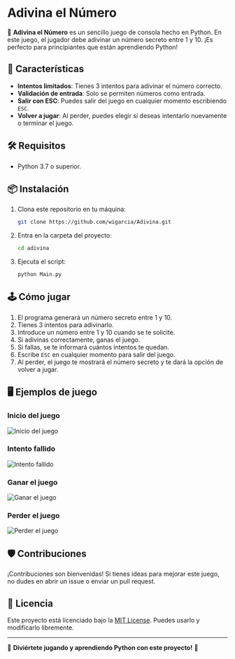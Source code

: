 
# Adivina el Número

🎲 **Adivina el Número** es un sencillo juego de consola hecho en Python. En este juego, el jugador debe adivinar un número secreto entre 1 y 10. ¡Es perfecto para principiantes que están aprendiendo Python!

## 🚀 Características

- **Intentos limitados**: Tienes 3 intentos para adivinar el número correcto.
- **Validación de entrada**: Solo se permiten números como entrada.
- **Salir con ESC**: Puedes salir del juego en cualquier momento escribiendo `ESC`.
- **Volver a jugar**: Al perder, puedes elegir si deseas intentarlo nuevamente o terminar el juego.

## 🛠️ Requisitos

- Python 3.7 o superior.

## 📦 Instalación

1. Clona este repositorio en tu máquina:
   ```bash
   git clone https://github.com/wigarcia/Adivina.git
   ```

2. Entra en la carpeta del proyecto:
   ```bash
   cd adivina
   ```

3. Ejecuta el script:
   ```bash
   python Main.py
   ```

## 🕹️ Cómo jugar

1. El programa generará un número secreto entre 1 y 10.
2. Tienes 3 intentos para adivinarlo.
3. Introduce un número entre 1 y 10 cuando se te solicite.
4. Si adivinas correctamente, ganas el juego.
5. Si fallas, se te informará cuántos intentos te quedan.
6. Escribe `ESC` en cualquier momento para salir del juego.
7. Al perder, el juego te mostrará el número secreto y te dará la opción de volver a jugar.

## 🖥️ Ejemplos de juego

### Inicio del juego
![Inicio del juego](https://github.com/wigarcia/Adivina/Pantallas/Inicio.png)

### Intento fallido
![Intento fallido](https://github.com/wigarcia/Adivina/Pantallas/Intentos.png)

### Ganar el juego
![Ganar el juego](https://github.com/wigarcia/Adivina/Pantallas/Victoria.png)

### Perder el juego
![Perder el juego](https://github.com/wigarcia/Adivina/Pantallas/Derrota.png)

## 🛡️ Contribuciones

¡Contribuciones son bienvenidas! Si tienes ideas para mejorar este juego, no dudes en abrir un issue o enviar un pull request.

## 📄 Licencia

Este proyecto está licenciado bajo la [MIT License](LICENSE). Puedes usarlo y modificarlo libremente.

---

🌟 **Diviértete jugando y aprendiendo Python con este proyecto!** 🌟
